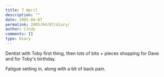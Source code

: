 ```yaml
---
title: 7 April
description: ""
date: 2005-04-07
permalink: 2005/04/07/diary/
author: Cindy
comments: []
type: Diary
---
```


Dentist with Toby first thing, then lots of bits + pieces shopping for Dave and for Toby's birthday.

Fatigue setting in, along with a bit of back pain.
